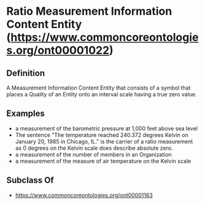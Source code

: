 # Ratio Measurement Information Content Entity (https://www.commoncoreontologies.org/ont00001022)

## Definition
A Measurement Information Content Entity that consists of a symbol that places a Quality of an Entity onto an interval scale having a true zero value.

## Examples
- a measurement of the barometric pressure at 1,000 feet above sea level
- The sentence "The temperature reached 240.372 degrees Kelvin on January 20, 1985 in Chicago, IL." is the carrier of a ratio measurement as 0 degrees on the Kelvin scale does describe absolute zero.
- a measurement of the number of members in an Organization
- a measurement of the measure of air temperature on the Kelvin scale

## Subclass Of
- https://www.commoncoreontologies.org/ont00001163


